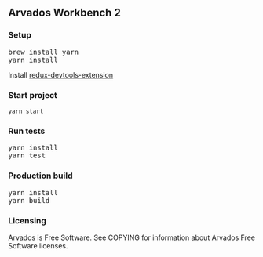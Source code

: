 [comment]: # (Copyright © The Arvados Authors. All rights reserved.)
[comment]: # ()
[comment]: # (SPDX-License-Identifier: CC-BY-SA-3.0)

## Arvados Workbench 2

### Setup
<pre>
brew install yarn
yarn install
</pre>
Install [redux-devtools-extension](https://chrome.google.com/webstore/detail/redux-devtools/lmhkpmbekcpmknklioeibfkpmmfibljd)

### Start project
<code>yarn start</code>

### Run tests
<pre>
yarn install
yarn test
</pre>

### Production build
<pre>
yarn install
yarn build
</pre>

### Licensing

Arvados is Free Software. See COPYING for information about Arvados Free
Software licenses.
